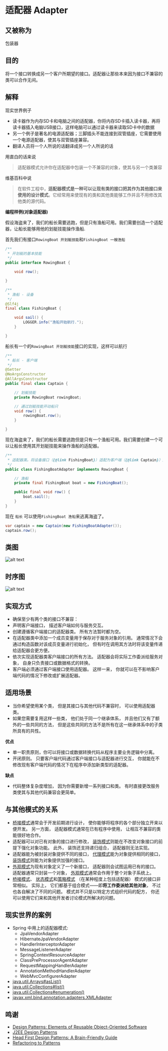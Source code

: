 # 适配器 Adapter

## 又被称为
包装器

## 目的
将一个接口转换成另一个客户所期望的接口。适配器让那些本来因为接口不兼容的类可以合作无间。

## 解释

现实世界例子
>
* 读卡器作为内存SD卡和电脑之间的适配器，你将内存SD卡插入读卡器，再将读卡器插入电脑USB接口，这样电脑可以通过读卡器来读取SD卡中的数据
* 另一个例子是著名的电源适配器；三脚插头不能连接到双管插座，它需要使用一个电源适配器，使其与双管插座兼容。
* 翻译人员将一个人所说的话翻译成另一个人所说的话

用直白的话来说

> 适配器模式允许你在适配器中包装一个不兼容的对象，使其与另一个类兼容

维基百科中说

> 在软件工程中，**适配器模式是一种可以让现有类的接口把其作为其他接口来使用的设计模式**。它经常用来使现有的类和其他类能够工作并且不用修改其他类的源代码。

**编程样例(对象适配器)**

假设海盗来了，我们的船长需要逃跑，但是只有渔船可用。我们需要创造一个适配器，让船长能够用他的划艇技能操作渔船.

首先我们有接口`RowingBoat 开划艇技能`和`FishingBoat 一艘渔船`

```java
/**
 * 开划艇的基本技能
 */
public interface RowingBoat {

    void row();

}

/**
 * 渔船 - 设备
 */
@Slf4j
final class FishingBoat {

    void sail() {
        LOGGER.info("渔船开始航行.");
    }

}
```
船长有一个的`RowingBoat 开划艇技能`接口的实现，这样可以航行

```java
/**
 * 船长 - 客户端
 */
@Setter
@NoArgsConstructor
@AllArgsConstructor
public final class Captain {

    // 划艇技能
    private RowingBoat rowingBoat;

    // 通过划艇技能开动船只
    void row() {
        rowingBoat.row();
    }

}
```

现在海盗来了，我们的船长需要逃跑但是只有一个渔船可用。我们需要创建一个可以让船长使用其开划艇技能来操作渔船的适配器。

```java
/**
 * 适配器类。将设备接口（{@link FishingBoat}）适配为客户端（{@link Captain}）所期望的{@link RowingBoat}接口。
 */
public class FishingBoatAdapter implements RowingBoat {

    // 渔船
    private final FishingBoat boat = new FishingBoat();

    public final void row() {
        boat.sail();
    }
}

```

现在 `船长` 可以使用`FishingBoat 渔船`来逃离海盗了。

```java
var captain = new Captain(new FishingBoatAdapter());
captain.row();
```

## 类图
![alt text](../../resources/puml/uml/adapter.urm.png "Adapter class diagram")

## 时序图

![alt text](../../resources/puml/puml/Adapter.png)

## 实现方式

* 确保至少有两个类的接口不兼容：
* 声明客户端接口， 描述客户端如何与服务交互。
* 创建遵循客户端接口的适配器类。 所有方法暂时都为空。
* 在适配器类中添加一个成员变量用于保存对于服务对象的引用。 通常情况下会通过构造函数对该成员变量进行初始化， 但有时在调用其方法时将该变量传递给适配器会更方便。
* 依次实现适配器类客户端接口的所有方法。 适配器会将实际工作委派给服务对象， 自身只负责接口或数据格式的转换。
* 客户端必须通过客户端接口使用适配器。 这样一来， 你就可以在不影响客户端代码的情况下修改或扩展适配器。

## 适用场景

* 当你希望使用某个类， 但是其接口与其他代码不兼容时， 可以使用适配器类。
* 如果您需要复用这样一些类， 他们处于同一个继承体系， 并且他们又有了额外的一些共同的方法， 但是这些共同的方法不是所有在这一继承体系中的子类所具有的共性。

**优点**

* 单一职责原则，你可以将接口或数据转换代码从程序主要业务逻辑中分离。
* 开闭原则。 只要客户端代码通过客户端接口与适配器进行交互， 你就能在不修改现有客户端代码的情况下在程序中添加新类型的适配器。

**缺点**

* 代码整体复杂度增加， 因为你需要新增一系列接口和类。 有时直接更改服务类使其与其他代码兼容会更简单。

## 与其他模式的关系

* [桥接模式](Bridge)通常会于开发前期进行设计， 使你能够将程序的各个部分独立开来以便开发。 另一方面， 适配器模式通常在已有程序中使用， 让相互不兼容的类能很好地合作。
* 适配器可以对已有对象的接口进行修改， [装饰模式](Decorator)则能在不改变对象接口的前提下强化对象功能。 此外， 装饰还支持递归组合， 适配器则无法实现。
* 适配器能为被封装对象提供不同的接口， [代理模式](Proxy)能为对象提供相同的接口， [装饰模式](Decorator)则能为对象提供加强的接口。
* [外观模式](Facade)为现有对象定义了一个新接口， 适配器则会试图运用已有的接口。 适配器通常只封装一个对象， [外观模式](Facade)通常会作用于整个对象子系统上。
* [桥接模式](Bridge)、 [状态模式](State)和[策略模式](Strategy) （在某种程度上包括适配器） 模式的接口非常相似。 实际上， 它们都基于组合模式——即**将工作委派给其他对象**， 不过也各自解决了不同的问题。 模式并不只是以特定方式组织代码的配方， 你还可以使用它们来和其他开发者讨论模式所解决的问题。

## 现实世界的案例

* Spring 中用上的适配器模式:
  * JpaVendorAdapter
  * HibernateJpaVendorAdapter
  * HandlerInterceptorAdapter
  * MessageListenerAdapter
  * SpringContextResourceAdapter
  * ClassPreProcessorAgentAdapter
  * RequestMappingHandlerAdapter
  * AnnotationMethodHandlerAdapter
  * WebMvcConfigurerAdapter
* [java.util.Arrays#asList()](http://docs.oracle.com/javase/8/docs/api/java/util/Arrays.html#asList%28T...%29)
* [java.util.Collections#list()](https://docs.oracle.com/javase/8/docs/api/java/util/Collections.html#list-java.util.Enumeration-)
* [java.util.Collections#enumeration()](https://docs.oracle.com/javase/8/docs/api/java/util/Collections.html#enumeration-java.util.Collection-)
* [javax.xml.bind.annotation.adapters.XMLAdapter](http://docs.oracle.com/javase/8/docs/api/javax/xml/bind/annotation/adapters/XmlAdapter.html#marshal-BoundType-)


## 鸣谢

* [Design Patterns: Elements of Reusable Object-Oriented Software](https://www.amazon.com/gp/product/0201633612/ref=as_li_tl?ie=UTF8&camp=1789&creative=9325&creativeASIN=0201633612&linkCode=as2&tag=javadesignpat-20&linkId=675d49790ce11db99d90bde47f1aeb59)
* [J2EE Design Patterns](https://www.amazon.com/gp/product/0596004273/ref=as_li_tl?ie=UTF8&camp=1789&creative=9325&creativeASIN=0596004273&linkCode=as2&tag=javadesignpat-20&linkId=48d37c67fb3d845b802fa9b619ad8f31)
* [Head First Design Patterns: A Brain-Friendly Guide](https://www.amazon.com/gp/product/0596007124/ref=as_li_tl?ie=UTF8&camp=1789&creative=9325&creativeASIN=0596007124&linkCode=as2&tag=javadesignpat-20&linkId=6b8b6eea86021af6c8e3cd3fc382cb5b)
* [Refactoring to Patterns](https://www.amazon.com/gp/product/0321213351/ref=as_li_tl?ie=UTF8&camp=1789&creative=9325&creativeASIN=0321213351&linkCode=as2&tag=javadesignpat-20&linkId=2a76fcb387234bc71b1c61150b3cc3a7)

```

```
